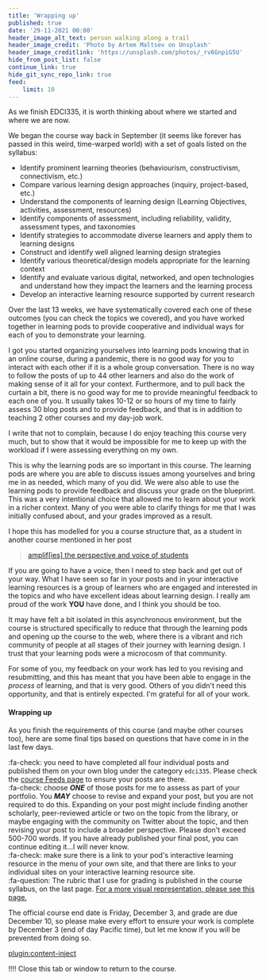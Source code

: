 ```yaml
---
title: 'Wrapping up'
published: true
date: '29-11-2021 00:00'
header_image_alt_text: person walking along a trail
header_image_credit: 'Photo by Artem Maltsev on Unsplash'
header_image_creditlink: 'https://unsplash.com/photos/_rv6GnpiG5U'
hide_from_post_list: false
continue_link: true
hide_git_sync_repo_link: true
feed:
    limit: 10
---
```



As we finish EDCI335, it is worth thinking about where we started and where we are now.

We began the course way back in September (it seems like forever has passed in this weird, time-warped world) with a set of goals listed on the syllabus:

- Identify prominent learning theories (behaviourism, constructivism, connectivism, etc.)
- Compare various learning design approaches (inquiry, project-based, etc.)
- Understand the components of learning design (Learning Objectives, activities, assessment, resources)
- Identify components of assessment, including reliability, validity, assessment types, and taxonomies
- Identify strategies to accommodate diverse learners and apply them to learning designs
- Construct and identify well aligned learning design strategies
- Identify various theoretical/design models appropriate for the learning context
- Identify and evaluate various digital, networked, and open technologies and understand how they impact the learners and the learning process
- Develop an interactive learning resource supported by current research

Over the last 13 weeks, we have systematically covered each one of these outcomes (you can check the topics we covered), and you have worked together in learning pods to provide cooperative and individual ways for each of you to demonstrate your learning.

I got you started organizing yourselves into learning pods knowing that in an online course, during a pandemic, there is no good way for you to interact with each other if it is a whole group conversation. There is no way to follow the posts of up to 44 other learners and also do the work of making sense of it all for your context. Furthermore, and to pull back the curtain a bit, there is no good way for me to provide meaningful feedback to each one of you. It usually takes 10-12 or so hours of my time to fairly assess 30 blog posts and to provide feedback, and that is in addition to teaching 2 other courses and my day-job work.

I write that not to complain, because I do enjoy teaching this course very much, but to show that it would be impossible for me to keep up with the workload if I were assessing everything on my own.

This is why the learning pods are so important in this course. The learning pods are where you are able to discuss issues among yourselves and bring me in as needed, which many of you did. We were also able to use the learning pods to provide feedback and discuss your grade on the blueprint. This was a very intentional choice that allowed me to learn about your work in a richer context. Many of you were able to clarify things for me that I was initially confused about, and your grades improved as a result.

I hope this has modelled for you a course structure that, as a student in another course mentioned in her post

> [amplif[ies] the perspective and voice of students](https://studentblog241.opened.ca/topic-4-the-final-blog-post/)

If you are going to have a voice, then I need to step back and get out of your way. What I have seen so far in your posts and in your interactive learning resources is a group of learners who are engaged and interested in the topics and who have excellent ideas about learning design. I really am proud of the work **YOU** have done, and I think you should be too.

It may have felt a bit isolated in this asynchronous environment, but the course is structured specifically to reduce that through the learning pods and opening up the course to the web, where there is a vibrant and rich community of people at all stages of their journey with learning design. I trust that your learning pods were a microcosm of that community.

For some of you, my feedback on your work has led to you revising and resubmitting, and this has meant that you have been able to engage in the *process* of learning, and that is very good. Others of you didn't need this opportunity, and that is entirely expected. I'm grateful for all of your work.

#### Wrapping up

As you finish the requirements of this course (and maybe other courses too), here are some final tips based on questions that have come in in the last few days.

:fa-check: you need to have completed all four individual posts and published them on your own blog under the category `edci335`. Please check the [course Feeds page](https://edtechuvic.ca/edci335/a01-feeds) to ensure your posts are there.  
:fa-check: choose ***ONE*** of those posts for me to assess as part of your portfolio. You ***MAY*** choose to revise and expand your post, but you are not required to do this. Expanding on your post might include finding another scholarly, peer-reviewed article or two on the topic from the library, or maybe engaging with the community on Twitter about the topic, and then revising your post to include a broader perspective. Please don't exceed 500-700 words. If you have already published your final post, you can continue editing it...I will never know.   
:fa-check: make sure there is a link to your pod's interactive learning resource in the menu of your own site, and that there are links to your individual sites on your interactive learning resource site.  
:fa-question: The rubric that I use for grading is published in the course syllabus, on the last page. [For a more visual representation, please see this page.](https://teaching.madland.ca/solo)  

The official course end date is Friday, December 3, and grade are due December 10, so please make every effort to ensure your work is complete by December 3 (end of day Pacific time), but let me know if you will be prevented from doing so.

[plugin:content-inject](_wrap)


!!!! Close this tab or window to return to the course.
